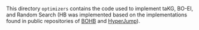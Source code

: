 This directory `optimizers` contains the code used to implement taKG, BO-EI, and Random Search (HB was implemented based on the implementations found in public repositories of [BOHB](https://github.com/automl/HpBandSter) and [HyperJump](https://github.com/pedrogbmendes/HyperJump)).
